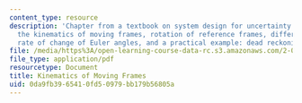 ```yaml
---
content_type: resource
description: 'Chapter from a textbook on system design for uncertainty. Topics include
  the kinematics of moving frames, rotation of reference frames, differential rotations,
  rate of change of Euler angles, and a practical example: dead reckoning.'
file: /media/https%3A/open-learning-course-data-rc.s3.amazonaws.com/2-017j-design-of-electromechanical-robotic-systems-fall-2009/0da9fb3965410fd50979bb179b56805a_MIT2_017JF09_ch09.pdf
file_type: application/pdf
resourcetype: Document
title: Kinematics of Moving Frames
uid: 0da9fb39-6541-0fd5-0979-bb179b56805a
---
```

